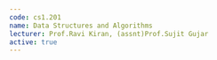 ```yaml
---
code: cs1.201
name: Data Structures and Algorithms
lecturer: Prof.Ravi Kiran, (assnt)Prof.Sujit Gujar
active: true
---
```


